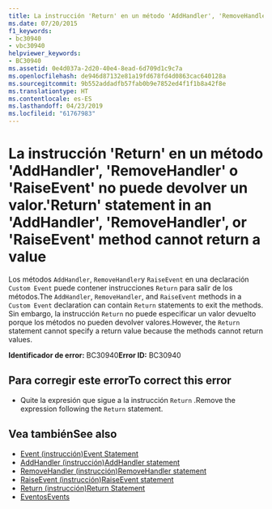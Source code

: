 ```yaml
---
title: La instrucción 'Return' en un método 'AddHandler', 'RemoveHandler' o 'RaiseEvent' no puede devolver un valor.
ms.date: 07/20/2015
f1_keywords:
- bc30940
- vbc30940
helpviewer_keywords:
- BC30940
ms.assetid: 0e4d037a-2d20-40e4-8ead-6d709d1c9c7a
ms.openlocfilehash: de946d87132e81a19fd678fd4d0863cac640128a
ms.sourcegitcommit: 9b552addadfb57fab0b9e7852ed4f1f1b8a42f8e
ms.translationtype: HT
ms.contentlocale: es-ES
ms.lasthandoff: 04/23/2019
ms.locfileid: "61767983"
---
```

# <a name="return-statement-in-an-addhandler-removehandler-or-raiseevent-method-cannot-return-a-value"></a><span data-ttu-id="c0d02-102">La instrucción 'Return' en un método 'AddHandler', 'RemoveHandler' o 'RaiseEvent' no puede devolver un valor.</span><span class="sxs-lookup"><span data-stu-id="c0d02-102">'Return' statement in an 'AddHandler', 'RemoveHandler', or 'RaiseEvent' method cannot return a value</span></span>
<span data-ttu-id="c0d02-103">Los métodos `AddHandler`, `RemoveHandler`y `RaiseEvent` en una declaración `Custom Event` puede contener instrucciones `Return` para salir de los métodos.</span><span class="sxs-lookup"><span data-stu-id="c0d02-103">The `AddHandler`, `RemoveHandler`, and `RaiseEvent` methods in a `Custom Event` declaration can contain `Return` statements to exit the methods.</span></span> <span data-ttu-id="c0d02-104">Sin embargo, la instrucción `Return` no puede especificar un valor devuelto porque los métodos no pueden devolver valores.</span><span class="sxs-lookup"><span data-stu-id="c0d02-104">However, the `Return` statement cannot specify a return value because the methods cannot return values.</span></span>  
  
 <span data-ttu-id="c0d02-105">**Identificador de error:** BC30940</span><span class="sxs-lookup"><span data-stu-id="c0d02-105">**Error ID:** BC30940</span></span>  
  
## <a name="to-correct-this-error"></a><span data-ttu-id="c0d02-106">Para corregir este error</span><span class="sxs-lookup"><span data-stu-id="c0d02-106">To correct this error</span></span>  
  
- <span data-ttu-id="c0d02-107">Quite la expresión que sigue a la instrucción `Return` .</span><span class="sxs-lookup"><span data-stu-id="c0d02-107">Remove the expression following the `Return` statement.</span></span>  
  
## <a name="see-also"></a><span data-ttu-id="c0d02-108">Vea también</span><span class="sxs-lookup"><span data-stu-id="c0d02-108">See also</span></span>

- [<span data-ttu-id="c0d02-109">Event (instrucción)</span><span class="sxs-lookup"><span data-stu-id="c0d02-109">Event Statement</span></span>](../../visual-basic/language-reference/statements/event-statement.md)
- [<span data-ttu-id="c0d02-110">AddHandler (instrucción)</span><span class="sxs-lookup"><span data-stu-id="c0d02-110">AddHandler statement</span></span>](~/docs/visual-basic/language-reference/statements/addhandler-statement.md)
- [<span data-ttu-id="c0d02-111">RemoveHandler (instrucción)</span><span class="sxs-lookup"><span data-stu-id="c0d02-111">RemoveHandler statement</span></span>](~/docs/visual-basic/language-reference/statements/removehandler-statement.md)
- [<span data-ttu-id="c0d02-112">RaiseEvent (instrucción)</span><span class="sxs-lookup"><span data-stu-id="c0d02-112">RaiseEvent statement</span></span>](~/docs/visual-basic/language-reference/statements/raiseevent-statement.md)
- [<span data-ttu-id="c0d02-113">Return (instrucción)</span><span class="sxs-lookup"><span data-stu-id="c0d02-113">Return Statement</span></span>](../../visual-basic/language-reference/statements/return-statement.md)
- [<span data-ttu-id="c0d02-114">Eventos</span><span class="sxs-lookup"><span data-stu-id="c0d02-114">Events</span></span>](../../visual-basic/programming-guide/language-features/events/index.md)
